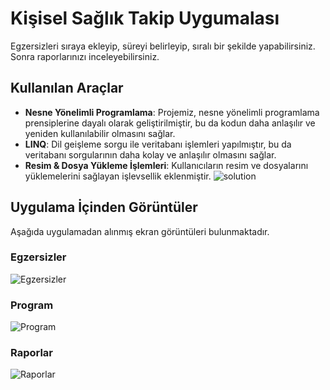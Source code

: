 # Kişisel Sağlık Takip Uygumalası
Egzersizleri sıraya ekleyip, süreyi belirleyip, sıralı bir şekilde yapabilirsiniz. Sonra raporlarınızı inceleyebilirsiniz.

## Kullanılan Araçlar
- **Nesne Yönelimli Programlama**: Projemiz, nesne yönelimli programlama prensiplerine dayalı olarak geliştirilmiştir, bu da kodun daha anlaşılır ve yeniden kullanılabilir olmasını sağlar.
- **LINQ**: Dil geişleme sorgu ile veritabanı işlemleri yapılmıştır, bu da veritabanı sorgularının daha kolay ve anlaşılır olmasını sağlar.
- **Resim & Dosya Yükleme İşlemleri**: Kullanıcıların resim ve dosyalarını yüklemelerini sağlayan işlevsellik eklenmiştir.
![solution](https://github.com/emirtopaloglu0/KisiselSaglikTakip/assets/147405225/1afc8887-af09-4b96-b03e-36918fc7efbb)

## Uygulama İçinden Görüntüler
Aşağıda uygulamadan alınmış ekran görüntüleri bulunmaktadır.
### Egzersizler

![Egzersizler](https://github.com/emirtopaloglu0/KisiselSaglikTakip/assets/147405225/8b478eca-bb0f-4794-b8b4-9892d971004f)

### Program

![Program](https://github.com/emirtopaloglu0/KisiselSaglikTakip/assets/147405225/df4599ed-52fc-44c1-af3d-be6417a3b930)

### Raporlar

![Raporlar](https://github.com/emirtopaloglu0/KisiselSaglikTakip/assets/147405225/5c7052f2-bdd5-45a1-899c-801fea6a2ee7)
